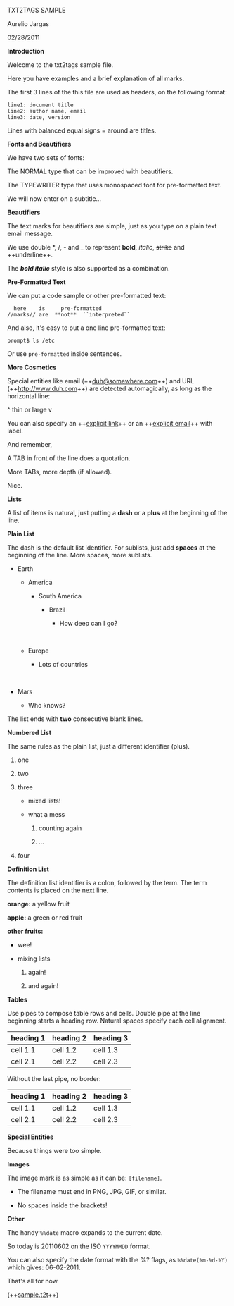 TXT2TAGS SAMPLE

Aurelio Jargas

02/28/2011

**Introduction**

Welcome to the txt2tags sample file.

Here you have examples and a brief explanation of all marks.

The first 3 lines of the this file are used as headers, on the following format:

    line1: document title
    line2: author name, email
    line3: date, version

Lines with balanced equal signs = around are titles.

**Fonts and Beautifiers**

We have two sets of fonts:

The NORMAL type that can be improved with beautifiers.

The TYPEWRITER type that uses monospaced font for pre-formatted text.

We will now enter on a subtitle...

**Beautifiers**

The text marks for beautifiers are simple, just as you type on a plain text email message.

We use double \*, /, - and \_ to represent **bold**, *italic*, ~~strike~~ and ++underline++.

The ***bold italic*** style is also supported as a combination.

**Pre-Formatted Text**

We can put a code sample or other pre-formatted text:

      here    is     pre-formatted
    //marks// are  **not**  ``interpreted``

And also, it's easy to put a one line pre-formatted text:

    prompt$ ls /etc

Or use `pre-formatted` inside sentences.

**More Cosmetics**

Special entities like email (++<duh@somewhere.com>++) and URL (++<http://www.duh.com>++) are detected automagically, as long as the horizontal line:

\^ thin or large v

You can also specify an ++[explicit link](http://duh.org)++ or an ++[explicit email](mailto:duh@somewhere.com)++ with label.

And remember,

A TAB in front of the line does a quotation.

More TABs, more depth (if allowed).

Nice.

**Lists**

A list of items is natural, just putting a **dash** or a **plus** at the beginning of the line.

**Plain List**

The dash is the default list identifier. For sublists, just add **spaces** at the beginning of the line. More spaces, more sublists.

-   Earth

    -   America

        -   South America

            -   Brazil

                -   How deep can I go?

    &nbsp;

    -   Europe

        -   Lots of countries

&nbsp;

-   Mars

    -   Who knows?

The list ends with **two** consecutive blank lines.

**Numbered List**

The same rules as the plain list, just a different identifier (plus).

1.  one

2.  two

3.  three

    -   mixed lists!

    -   what a mess

        1.  counting again

        2.  ...

4.  four

**Definition List**

The definition list identifier is a colon, followed by the term. The term contents is placed on the next line.

**orange:** a yellow fruit

**apple:** a green or red fruit

**other fruits:**

-   wee!

-   mixing lists

    1.  again!

    2.  and again!

**Tables**

Use pipes to compose table rows and cells. Double pipe at the line beginning starts a heading row. Natural spaces specify each cell alignment.

| **heading 1** | **heading 2** | **heading 3** |
|---------------|---------------|---------------|
| cell 1.1      | cell 1.2      | cell 1.3      |
| cell 2.1      | cell 2.2      | cell 2.3      |

Without the last pipe, no border:

| **heading 1** | **heading 2** | **heading 3** |
|---------------|---------------|---------------|
| cell 1.1      | cell 1.2      | cell 1.3      |
| cell 2.1      | cell 2.2      | cell 2.3      |

**Special Entities**

Because things were too simple.

**Images**

The image mark is as simple as it can be: `[filename]`.

-   The filename must end in PNG, JPG, GIF, or similar.

-   No spaces inside the brackets!

**Other**

The handy `%%date` macro expands to the current date.

So today is 20110602 on the ISO `YYYYMMDD` format.

You can also specify the date format with the %? flags, as `%%date(%m-%d-%Y)` which gives: 06-02-2011.

That's all for now.

(++[sample.t2t](sample.t2t)++)